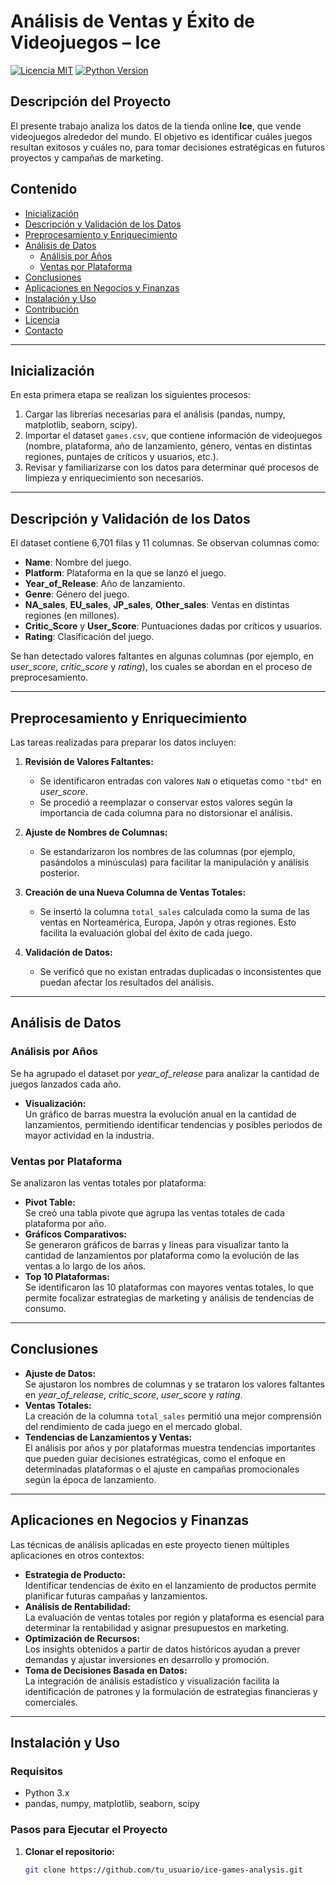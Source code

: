 # Análisis de Ventas y Éxito de Videojuegos – Ice

[![Licencia MIT](https://img.shields.io/badge/Licencia-MIT-blue.svg)](LICENSE)
[![Python Version](https://img.shields.io/badge/Python-3.x-blue.svg)](https://www.python.org/)

## Descripción del Proyecto
El presente trabajo analiza los datos de la tienda online **Ice**, que vende videojuegos alrededor del mundo. El objetivo es identificar cuáles juegos resultan exitosos y cuáles no, para tomar decisiones estratégicas en futuros proyectos y campañas de marketing.

## Contenido
- [Inicialización](#inicialización)
- [Descripción y Validación de los Datos](#descripción-y-validación-de-los-datos)
- [Preprocesamiento y Enriquecimiento](#preprocesamiento-y-enriquecimiento)
- [Análisis de Datos](#análisis-de-datos)
  - [Análisis por Años](#análisis-por-años)
  - [Ventas por Plataforma](#ventas-por-plataforma)
- [Conclusiones](#conclusiones)
- [Aplicaciones en Negocios y Finanzas](#aplicaciones-en-negocios-y-finanzas)
- [Instalación y Uso](#instalación-y-uso)
- [Contribución](#contribución)
- [Licencia](#licencia)
- [Contacto](#contacto)

---

## Inicialización
En esta primera etapa se realizan los siguientes procesos:
1. Cargar las librerías necesarias para el análisis (pandas, numpy, matplotlib, seaborn, scipy).
2. Importar el dataset `games.csv`, que contiene información de videojuegos (nombre, plataforma, año de lanzamiento, género, ventas en distintas regiones, puntajes de críticos y usuarios, etc.).
3. Revisar y familiarizarse con los datos para determinar qué procesos de limpieza y enriquecimiento son necesarios.

---

## Descripción y Validación de los Datos
El dataset contiene 6,701 filas y 11 columnas. Se observan columnas como:
- **Name**: Nombre del juego.
- **Platform**: Plataforma en la que se lanzó el juego.
- **Year_of_Release**: Año de lanzamiento.
- **Genre**: Género del juego.
- **NA_sales**, **EU_sales**, **JP_sales**, **Other_sales**: Ventas en distintas regiones (en millones).
- **Critic_Score** y **User_Score**: Puntuaciones dadas por críticos y usuarios.
- **Rating**: Clasificación del juego.

Se han detectado valores faltantes en algunas columnas (por ejemplo, en *user_score*, *critic_score* y *rating*), los cuales se abordan en el proceso de preprocesamiento.

---

## Preprocesamiento y Enriquecimiento
Las tareas realizadas para preparar los datos incluyen:

1. **Revisión de Valores Faltantes:**  
   - Se identificaron entradas con valores `NaN` o etiquetas como `"tbd"` en *user_score*.  
   - Se procedió a reemplazar o conservar estos valores según la importancia de cada columna para no distorsionar el análisis.

2. **Ajuste de Nombres de Columnas:**  
   - Se estandarizaron los nombres de las columnas (por ejemplo, pasándolos a minúsculas) para facilitar la manipulación y análisis posterior.

3. **Creación de una Nueva Columna de Ventas Totales:**  
   - Se insertó la columna `total_sales` calculada como la suma de las ventas en Norteamérica, Europa, Japón y otras regiones. Esto facilita la evaluación global del éxito de cada juego.

4. **Validación de Datos:**  
   - Se verificó que no existan entradas duplicadas o inconsistentes que puedan afectar los resultados del análisis.

---

## Análisis de Datos

### Análisis por Años
Se ha agrupado el dataset por *year_of_release* para analizar la cantidad de juegos lanzados cada año.  
- **Visualización:**  
  Un gráfico de barras muestra la evolución anual en la cantidad de lanzamientos, permitiendo identificar tendencias y posibles periodos de mayor actividad en la industria.

### Ventas por Plataforma
Se analizaron las ventas totales por plataforma:
- **Pivot Table:**  
  Se creó una tabla pivote que agrupa las ventas totales de cada plataforma por año.
- **Gráficos Comparativos:**  
  Se generaron gráficos de barras y líneas para visualizar tanto la cantidad de lanzamientos por plataforma como la evolución de las ventas a lo largo de los años.  
- **Top 10 Plataformas:**  
  Se identificaron las 10 plataformas con mayores ventas totales, lo que permite focalizar estrategias de marketing y análisis de tendencias de consumo.

---

## Conclusiones
- **Ajuste de Datos:**  
  Se ajustaron los nombres de columnas y se trataron los valores faltantes en *year_of_release*, *critic_score*, *user_score* y *rating*.  
- **Ventas Totales:**  
  La creación de la columna `total_sales` permitió una mejor comprensión del rendimiento de cada juego en el mercado global.  
- **Tendencias de Lanzamientos y Ventas:**  
  El análisis por años y por plataformas muestra tendencias importantes que pueden guiar decisiones estratégicas, como el enfoque en determinadas plataformas o el ajuste en campañas promocionales según la época de lanzamiento.

---

## Aplicaciones en Negocios y Finanzas
Las técnicas de análisis aplicadas en este proyecto tienen múltiples aplicaciones en otros contextos:
- **Estrategia de Producto:**  
  Identificar tendencias de éxito en el lanzamiento de productos permite planificar futuras campañas y lanzamientos.
- **Análisis de Rentabilidad:**  
  La evaluación de ventas totales por región y plataforma es esencial para determinar la rentabilidad y asignar presupuestos en marketing.
- **Optimización de Recursos:**  
  Los insights obtenidos a partir de datos históricos ayudan a prever demandas y ajustar inversiones en desarrollo y promoción.
- **Toma de Decisiones Basada en Datos:**  
  La integración de análisis estadístico y visualización facilita la identificación de patrones y la formulación de estrategias financieras y comerciales.

---

## Instalación y Uso

### Requisitos
- Python 3.x
- pandas, numpy, matplotlib, seaborn, scipy

### Pasos para Ejecutar el Proyecto
1. **Clonar el repositorio:**
   ```bash
   git clone https://github.com/tu_usuario/ice-games-analysis.git
